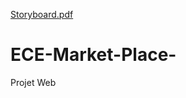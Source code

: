 [Storyboard.pdf](https://github.com/Tabi244/ECE-Market-Place-/files/6545675/Storyboard.pdf)
# ECE-Market-Place-
Projet Web
